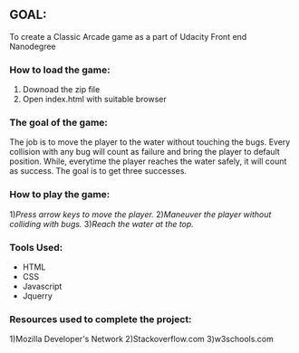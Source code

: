 ## GOAL:
To create a Classic Arcade game as a part of Udacity Front end Nanodegree

### How to load the game:
1) Downoad the zip file
2) Open index.html with suitable browser

### The goal of the game:
The job is to move the player to the water without touching the bugs. Every collision with any bug will count as failure and bring the player to default position. While, everytime the player reaches the water safely, it will count as success.
The goal is to get three successes.

### How to play the game:
1)_Press arrow keys to move the player._
2)_Maneuver the player without colliding with bugs._
3)_Reach the water at the top._


### Tools Used:
- HTML
- CSS
- Javascript
- Jquerry



### Resources used to complete the project:
1)Mozilla Developer's Network
2)Stackoverflow.com
3)w3schools.com
